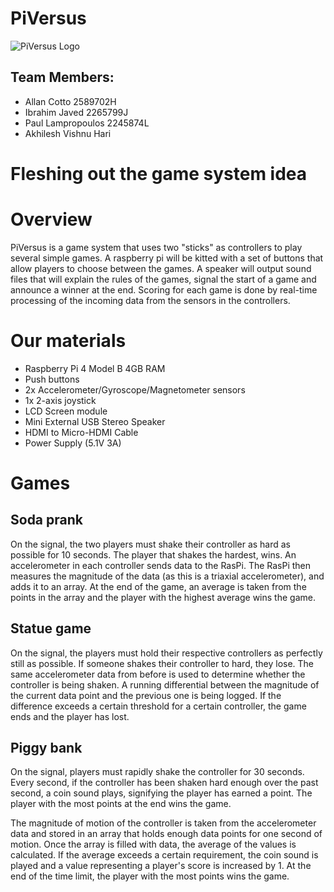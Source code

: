 # PiVersus

![PiVersus Logo](https://user-images.githubusercontent.com/68835732/110843542-51948c00-82a0-11eb-8ce0-1597a9427c66.png)

## Team Members:
* Allan Cotto 2589702H
* Ibrahim Javed 2265799J
* Paul Lampropoulos 2245874L
* Akhilesh Vishnu Hari


# Fleshing out the game system idea

# Overview


PiVersus is a game system that uses two "sticks" as controllers to play several
simple games. A raspberry pi will be kitted with a set of buttons that allow
players to choose between the games. A speaker will output sound files that
will explain the rules of the games, signal the start of a game and announce a
winner at the end. Scoring for each game is done by real-time processing of
the incoming data from the sensors in the controllers.


# Our materials
* Raspberry Pi 4 Model B 4GB RAM
* Push buttons
* 2x Accelerometer/Gyroscope/Magnetometer sensors
* 1x 2-axis joystick
* LCD Screen module
* Mini External USB Stereo Speaker
* HDMI to Micro-HDMI Cable
* Power Supply (5.1V 3A)

# Games
## Soda prank
On the signal, the two players must shake their controller as hard as possible
for 10 seconds. The player that shakes the hardest, wins.
An accelerometer in each controller sends data to the RasPi. The RasPi then
measures the magnitude of the data (as this is a triaxial accelerometer), and
adds it to an array. At the end of the game, an average is taken from the points
in the array and the player with the highest average wins the game.

## Statue game
On the signal, the players must hold their respective controllers as perfectly
still as possible. If someone shakes their controller to hard, they lose.
The same accelerometer data from before is used to determine whether the
controller is being shaken. A running differential between the magnitude of the
current data point and the previous one is being logged. If the difference
exceeds a certain threshold for a certain controller, the game ends and the
player has lost.

## Piggy bank
On the signal, players must rapidly shake the controller for 30 seconds. Every
second, if the controller has been shaken hard enough over the past second, a
coin sound plays, signifying the player has earned a point. The player with the
most points at the end wins the game.

The magnitude of motion of the controller is taken from the accelerometer data
and stored in an array that holds enough data points for one second of motion.
Once the array is filled with data, the average of the values is calculated. If the
average exceeds a certain requirement, the coin sound is played and a value
representing a player's score is increased by 1. At the end of the time limit, the
player with the most points wins the game.
